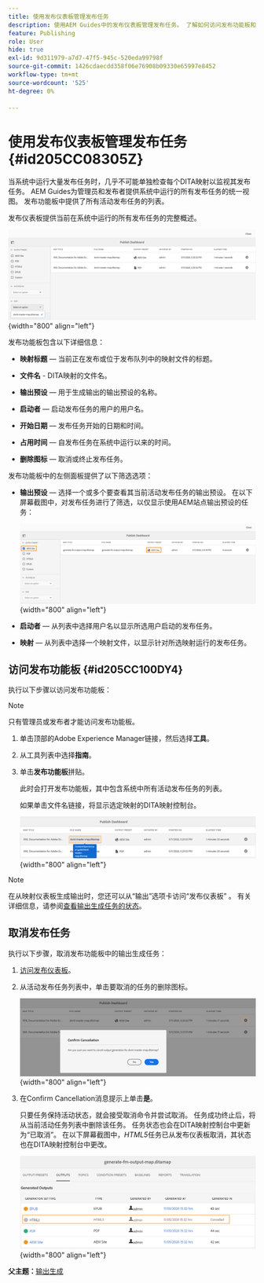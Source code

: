 ```yaml
---
title: 使用发布仪表板管理发布任务
description: 使用AEM Guides中的发布仪表板管理发布任务。 了解如何访问发布功能板和取消发布任务。
feature: Publishing
role: User
hide: true
exl-id: 9d311979-a7d7-47f5-945c-520eda99798f
source-git-commit: 1426cdaecdd358f06e76908b09330e65997e8452
workflow-type: tm+mt
source-wordcount: '525'
ht-degree: 0%

---
```


# 使用发布仪表板管理发布任务 {#id205CC08305Z}

当系统中运行大量发布任务时，几乎不可能单独检查每个DITA映射以监视其发布任务。 AEM Guides为管理员和发布者提供系统中运行的所有发布任务的统一视图。 发布功能板中提供了所有活动发布任务的列表。

发布仪表板提供当前在系统中运行的所有发布任务的完整概述。

![](images/publish-dashboard.png){width="800" align="left"}

发布功能板包含以下详细信息：

- **映射标题** — 当前正在发布或位于发布队列中的映射文件的标题。

- **文件名** - DITA映射的文件名。

- **输出预设** — 用于生成输出的输出预设的名称。

- **启动者** — 启动发布任务的用户的用户名。

- **开始日期** — 发布任务开始的日期和时间。

- **占用时间** — 自发布任务在系统中运行以来的时间。

- **删除图标** — 取消或终止发布任务。

发布功能板中的左侧面板提供了以下筛选选项：

- **输出预设** — 选择一个或多个要查看其当前活动发布任务的输出预设。 在以下屏幕截图中，对发布任务进行了筛选，以仅显示使用AEM站点输出预设的任务：

  ![](images/publish-dashboard-preset-filter.png){width="800" align="left"}

- **启动者** — 从列表中选择用户名以显示所选用户启动的发布任务。

- **映射** — 从列表中选择一个映射文件，以显示针对所选映射运行的发布任务。

## 访问发布功能板 {#id205CC100DY4}

执行以下步骤以访问发布功能板：

>[!NOTE]
>
> 只有管理员或发布者才能访问发布功能板。

1. 单击顶部的Adobe Experience Manager链接，然后选择&#x200B;**工具**。

1. 从工具列表中选择&#x200B;**指南**。

1. 单击&#x200B;**发布功能板**&#x200B;拼贴。

   此时会打开发布功能板，其中包含系统中所有活动发布任务的列表。

   如果单击文件名链接，将显示选定映射的DITA映射控制台。

   ![](images/publish-dashboard-click-filename-link.png){width="800" align="left"}


>[!NOTE]
>
> 在从映射仪表板生成输出时，您还可以从“输出”选项卡访问“发布仪表板” 。 有关详细信息，请参阅[查看输出生成任务的状态](generate-output-for-a-dita-map.md#viewing_output_history)。

## 取消发布任务

执行以下步骤，取消发布功能板中的输出生成任务：

1. [访问发布仪表板](#id205CC100DY4)。

1. 从活动发布任务列表中，单击要取消的任务的删除图标。

   ![](images/publish-dashboard-cancel-task.png){width="800" align="left"}

1. 在Confirm Cancellation消息提示上单击&#x200B;**是**。

   只要任务保持活动状态，就会接受取消命令并尝试取消。 任务成功终止后，将从当前活动任务列表中删除该任务。 任务状态也会在DITA映射控制台中更新为“已取消”。 在以下屏幕截图中，*HTML5*&#x200B;任务已从发布仪表板取消，其状态也在DITA映射控制台中更改。

   ![](images/cancelled-output-task.png){width="800" align="left"}


**父主题：**[&#x200B;输出生成](generate-output.md)
